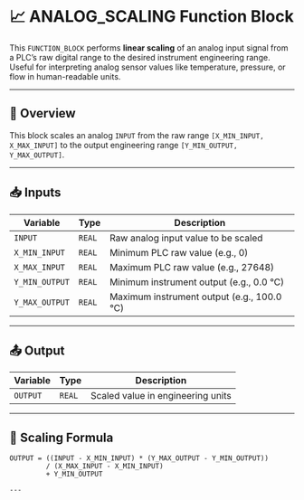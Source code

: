 # 📈 ANALOG_SCALING Function Block

This `FUNCTION_BLOCK` performs **linear scaling** of an analog input signal from a PLC’s raw digital range to the desired instrument engineering range. Useful for interpreting analog sensor values like temperature, pressure, or flow in human-readable units.

---

## 🔧 Overview

This block scales an analog `INPUT` from the raw range `[X_MIN_INPUT, X_MAX_INPUT]` to the output engineering range `[Y_MIN_OUTPUT, Y_MAX_OUTPUT]`.

---

## 📥 Inputs

| Variable         | Type  | Description                                 |
|------------------|--------|---------------------------------------------|
| `INPUT`          | `REAL` | Raw analog input value to be scaled         |
| `X_MIN_INPUT`    | `REAL` | Minimum PLC raw value (e.g., 0)             |
| `X_MAX_INPUT`    | `REAL` | Maximum PLC raw value (e.g., 27648)         |
| `Y_MIN_OUTPUT`   | `REAL` | Minimum instrument output (e.g., 0.0 °C)    |
| `Y_MAX_OUTPUT`   | `REAL` | Maximum instrument output (e.g., 100.0 °C)  |

---

## 📤 Output

| Variable     | Type  | Description                               |
|--------------|--------|-------------------------------------------|
| `OUTPUT`     | `REAL` | Scaled value in engineering units         |

---

## 🧮 Scaling Formula

```plaintext
OUTPUT = ((INPUT - X_MIN_INPUT) * (Y_MAX_OUTPUT - Y_MIN_OUTPUT)) 
         / (X_MAX_INPUT - X_MIN_INPUT) 
         + Y_MIN_OUTPUT

---
